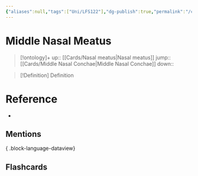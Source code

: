 ```yaml
---
{"aliases":null,"tags":["Uni/LFS122"],"dg-publish":true,"permalink":"/cards/middle-nasal-meatus/","dgPassFrontmatter":true}
---
```


# Middle Nasal Meatus

> [!ontology]+
> up:: [[Cards/Nasal meatus\|Nasal meatus]]
> jump:: [[Cards/Middle Nasal Conchae\|Middle Nasal Conchae]]
> down:: 

> [!Definition] Definition
> 

# Reference
- 

## Mentions

{ .block-language-dataview}

## Flashcards
